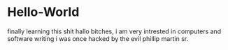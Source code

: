 # Hello-World
finally learning this shit
hallo bitches,
i am very intrested in computers and software writing 
i was once hacked by the evil phillip martin sr.

